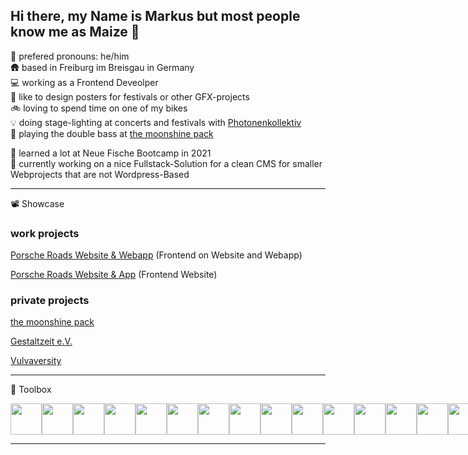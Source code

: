 ## Hi there, my Name is Markus but most people know me as Maize 👋

🙂 prefered pronouns: he/him \
🛖 based in Freiburg im Breisgau in Germany \
💻 working as a Frontend Deveolper\
🎨 like to design posters for festivals or other GFX-projects \
🚲 loving to spend time on one of my bikes \
💡 doing stage-lighting at concerts and festivals with <a href="https://photonenkollektiv.de">Photonenkollektiv</a> \
🎻 playing the double bass at <a href="https://themoonshinepack.com">the moonshine pack</a> 

🧠 learned a lot at Neue Fische Bootcamp in 2021 \
🔭 currently working on a nice Fullstack-Solution for a clean CMS for smaller Webprojects that are not Wordpress-Based

---
📽️ Showcase

### work projects
 <a href="https://roads.porsche.com">Porsche Roads Website & Webapp</a> 
(Frontend on Website and Webapp) 

 <a href="https://euro.com">Porsche Roads Website & App</a>
 (Frontend Website) 

### private projects 
 <a href="https://themoonshinepack.com">the moonshine pack</a> 
 
 <a href="https://gestaltzeit.de">Gestaltzeit e.V.</a> 
 
 <a href="https://vulvaversity.de">Vulvaversity</a> 
 
---

🧰 Toolbox

<div style="display: flex; gap:'10px'">
<img width="50" height="50" src="https://cdn.jsdelivr.net/gh/devicons/devicon@latest/icons/html5/html5-original.svg" />
<img width="50" height="50" src="https://cdn.jsdelivr.net/gh/devicons/devicon@latest/icons/css3/css3-original.svg" />
<img width="50" height="50" src="https://cdn.jsdelivr.net/gh/devicons/devicon@latest/icons/javascript/javascript-original.svg" />
<img width="50" height="50" src="https://cdn.jsdelivr.net/gh/devicons/devicon@latest/icons/react/react-original.svg" />
<img width="50" height="50" src="https://cdn.jsdelivr.net/gh/devicons/devicon@latest/icons/sass/sass-original.svg" />
<img width="50" height="50" src="https://cdn.jsdelivr.net/gh/devicons/devicon@latest/icons/wordpress/wordpress-plain.svg" />
<img width="50" height="50" src="https://cdn.jsdelivr.net/gh/devicons/devicon@latest/icons/docker/docker-original.svg" />
<img width="50" height="50" src="https://cdn.jsdelivr.net/gh/devicons/devicon@latest/icons/figma/figma-original.svg" />
<img width="50" height="50" src="https://cdn.jsdelivr.net/gh/devicons/devicon@latest/icons/filezilla/filezilla-original.svg" />
<img width="50" height="50" src="https://cdn.jsdelivr.net/gh/devicons/devicon@latest/icons/github/github-original.svg" />
<img width="50" height="50" src="https://cdn.jsdelivr.net/gh/devicons/devicon@latest/icons/gitlab/gitlab-original.svg" />
<img width="50" height="50" src="https://cdn.jsdelivr.net/gh/devicons/devicon@latest/icons/inkscape/inkscape-original.svg" />
<img width="50" height="50" src="https://cdn.jsdelivr.net/gh/devicons/devicon@latest/icons/jira/jira-original-wordmark.svg" />
<img width="50" height="50" src="https://cdn.jsdelivr.net/gh/devicons/devicon@latest/icons/materialui/materialui-original.svg" />
<img width="50" height="50" src="https://cdn.jsdelivr.net/gh/devicons/devicon@latest/icons/nextjs/nextjs-original.svg" />
<img width="50" height="50" src="https://cdn.jsdelivr.net/gh/devicons/devicon@latest/icons/npm/npm-original-wordmark.svg" />
<img width="50" height="50" src="https://cdn.jsdelivr.net/gh/devicons/devicon@latest/icons/notion/notion-original.svg" />
<img width="50" height="50" src="https://cdn.jsdelivr.net/gh/devicons/devicon@latest/icons/photoshop/photoshop-original.svg" />
<img width="50" height="50" src="https://cdn.jsdelivr.net/gh/devicons/devicon@latest/icons/php/php-original.svg" />
<img width="50" height="50" src="https://cdn.jsdelivr.net/gh/devicons/devicon@latest/icons/postman/postman-original.svg" />
<img width="50" height="50" src="https://cdn.jsdelivr.net/gh/devicons/devicon@latest/icons/storybook/storybook-original.svg" />
<img width="50" height="50" src="https://cdn.jsdelivr.net/gh/devicons/devicon@latest/icons/visualstudio/visualstudio-original.svg" />
</div>

---

          

